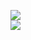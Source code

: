 [![](https://img.shields.io/badge/Made%20With-Github%20Spray-lightgrey.svg?style=for-the-badge&logo=github)](https://github.com/Annihil/github-spray#16429)  
[![](https://i.imgur.com/2DrTn0Z.gif)](https://github.com/Annihil/github-spray)